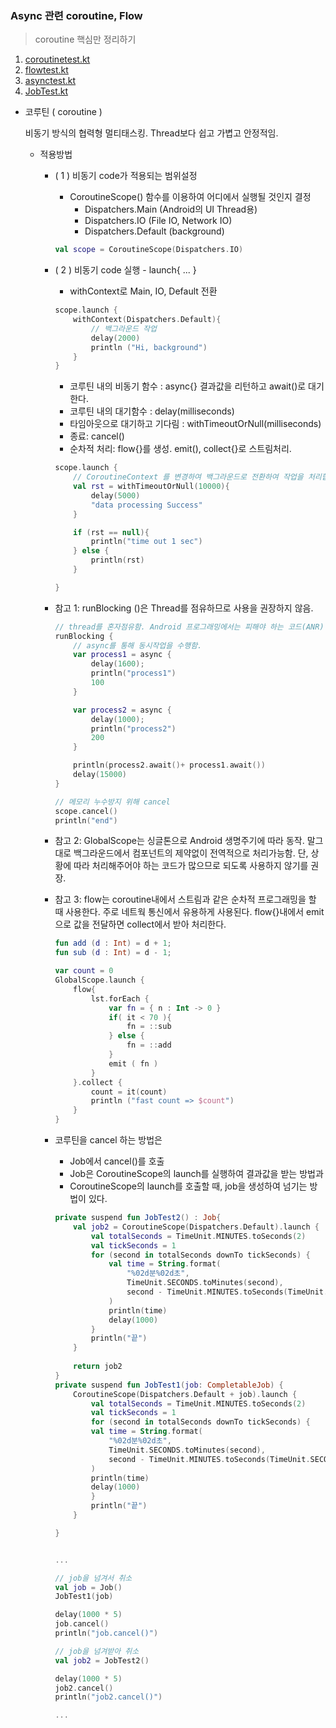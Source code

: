 ### Async 관련 coroutine, Flow
> coroutine 핵심만 정리하기 

1. [coroutinetest.kt](coroutinetest.kt)
2. [flowtest.kt](flowtest.kt)
3. [asynctest.kt](asynctest.kt)
4. [JobTest.kt](JobTest.kt)

- 코루틴 ( coroutine )
  
  비동기 방식의 협력형 멀티태스킹. Thread보다 쉽고 가볍고 안정적임.  
    
  - 적용방법 
    -  ( 1 ) 비동기 code가 적용되는 범위설정 
        - CoroutineScope() 함수를 이용하여 어디에서 실행될 것인지 결정
            - Dispatchers.Main (Android의 UI Thread용)
            - Dispatchers.IO (File IO, Network IO)
            - Dispatchers.Default (background)
        ~~~kotlin
        val scope = CoroutineScope(Dispatchers.IO)
       
        ~~~
    -  ( 2 ) 비동기 code 실행 - launch{ ... }
        - withContext로 Main, IO, Default 전환 
        ~~~kotlin
        scope.launch {
            withContext(Dispatchers.Default){
                // 백그라운드 작업
                delay(2000)
                println ("Hi, background")
            }
        }
        ~~~
       - 코루틴 내의 비동기 함수 : async{} 결과값을 리턴하고 await()로 대기한다. 
       - 코루틴 내의 대기함수 : delay(milliseconds)   
       - 타임아웃으로 대기하고 기다림 : withTimeoutOrNull(milliseconds) 
       - 종료: cancel()
       - 순차적 처리: flow{}를 생성. emit(), collect{}로 스트림처리. 
        ~~~kotlin
        scope.launch {
            // CoroutineContext 를 변경하여 백그라운드로 전환하여 작업을 처리합니다
            val rst = withTimeoutOrNull(10000){
                delay(5000)
                "data processing Success"
            }
    
            if (rst == null){
                println("time out 1 sec")
            } else {
                println(rst)
            }

        }
        ~~~
    - 참고 1: runBlocking ()은 Thread를 점유하므로 사용을 권장하지 않음. 
    
        ~~~kotlin
        // thread를 혼자점유함. Android 프로그래밍에서는 피해야 하는 코드(ANR)
        runBlocking {
            // async를 통해 동시작업을 수행함.
            var process1 = async {
                delay(1600);
                println("process1")
                100
            }
        
            var process2 = async {
                delay(1000);
                println("process2")
                200
            }
    
            println(process2.await()+ process1.await())
            delay(15000)
        }
      
        // 메모리 누수방지 위해 cancel
        scope.cancel()
        println("end")
        ~~~   
    - 참고 2: GlobalScope는 싱글톤으로 Android 생명주기에 따라 동작. 말그대로 백그라운드에서 컴포넌트의 제약없이 전역적으로 처리가능함. 단, 상황에 따라 처리해주어야 하는 코드가 많으므로 되도록 사용하지 않기를 권장.     
    - 참고 3: flow는 coroutine내에서 스트림과 같은 순차적 프로그래밍을 할 때 사용한다. 주로 네트웍 통신에서 유용하게 사용된다. flow{}내에서 emit으로 값을 전달하면 collect에서 받아 처리한다. 
        ~~~kotlin
        fun add (d : Int) = d + 1;
        fun sub (d : Int) = d - 1;

        var count = 0
        GlobalScope.launch {
            flow{
                lst.forEach {
                    var fn = { n : Int -> 0 }
                    if( it < 70 ){
                        fn = ::sub
                    } else {
                        fn = ::add
                    }
                    emit ( fn )
                }
            }.collect {
                count = it(count)
                println ("fast count => $count")
            }
        }
       
        ~~~

    - 코루틴을 cancel 하는 방법은
        - Job에서 cancel()를 호출
        - Job은  CoroutineScope의 launch를 실행하여 결과값을 받는 방법과
        - CoroutineScope의 launch를 호출할 때, job을 생성하여 넘기는 방법이 있다.
    
        ~~~kotlin
        private suspend fun JobTest2() : Job{
            val job2 = CoroutineScope(Dispatchers.Default).launch {
                val totalSeconds = TimeUnit.MINUTES.toSeconds(2)
                val tickSeconds = 1
                for (second in totalSeconds downTo tickSeconds) {
                    val time = String.format(
                        "%02d분%02d초",
                        TimeUnit.SECONDS.toMinutes(second),
                        second - TimeUnit.MINUTES.toSeconds(TimeUnit.SECONDS.toMinutes(second))
                    )
                    println(time)
                    delay(1000)
                }
                println("끝")
            }
            
            return job2
        }
        private suspend fun JobTest1(job: CompletableJob) {
            CoroutineScope(Dispatchers.Default + job).launch {
                val totalSeconds = TimeUnit.MINUTES.toSeconds(2)
                val tickSeconds = 1
                for (second in totalSeconds downTo tickSeconds) {
                val time = String.format(
                    "%02d분%02d초",
                    TimeUnit.SECONDS.toMinutes(second),
                    second - TimeUnit.MINUTES.toSeconds(TimeUnit.SECONDS.toMinutes(second))
                )
                println(time)
                delay(1000)
                }
                println("끝")
            }
      
        }
      
      
        ...
      
        // job을 넘겨서 취소
        val job = Job()
        JobTest1(job)
    
        delay(1000 * 5)
        job.cancel()
        println("job.cancel()")
    
        // job을 넘겨받아 취소
        val job2 = JobTest2()
    
        delay(1000 * 5)
        job2.cancel()
        println("job2.cancel()")
       
        ...
      
        ~~~  
    